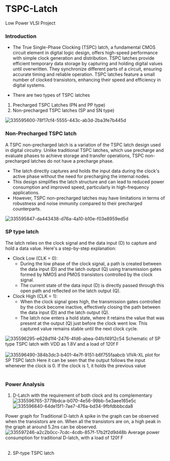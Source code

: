 # TSPC-Latch
Low Power VLSI Project

### Introduction

* The True Single-Phase Clocking (TSPC) latch, a fundamental CMOS circuit element in digital logic design, offers high-speed performance with simple clock generation and distribution. TSPC latches provide efficient temporary data storage by capturing and holding digital values until overwritten. They synchronize different parts of a circuit, ensuring accurate timing and reliable operation. TSPC latches feature a small number of clocked transistors, enhancing their speed and efficiency in digital systems. 

* There are two types of  TSPC latches
1. Precharged TSPC Latches (PN and PP type)
2. Non-precharged TSPC latches (SP and SN type)

![335595600-78f17cf4-5555-443c-ab3d-2ba3fe7b445d](https://github.com/Karthik-6362/TSPC-Latch/assets/137412032/7af11924-e17f-4bb3-91ae-2d99a3a90589)

### Non-Precharged TSPC latch

A TSPC non-precharged latch is a variation of the TSPC latch design used in digital circuitry. Unlike traditional TSPC latches, which use precharge and evaluate phases to achieve storage and transfer operations, TSPC non-precharged latches do not have a precharge phase. 
* The latch directly captures and holds the input data during the clock's active phase without the need for precharging the internal nodes.
* This design simplifies the latch structure and can lead to reduced power consumption and improved speed, particularly in high-frequency applications.
* However, TSPC non-precharged latches may have limitations in terms of robustness and noise immunity compared to their precharged counterparts.

![335595847-da443438-d76a-4a10-b10e-f03e8959ed5d](https://github.com/Karthik-6362/TSPC-Latch/assets/137412032/a9514088-1944-4e3f-9785-a773ccf8dd60)


### SP type latch
The latch relies on the clock signal and the data input (D) to capture and hold a data value. Here's a step-by-step explanation:
* Clock Low (CLK = 0):
    * During the low phase of the clock signal, a path is created between the data input (D) and the latch output (Q) using transmission gates formed by NMOS and PMOS transistors controlled by the clock signal.
    * The current state of the data input (D) is directly passed through this open path and reflected on the latch output (Q).
* Clock High (CLK = 1):
    * When the clock signal goes high, the transmission gates controlled by the clock become inactive, effectively closing the path between the data input (D) and the latch output (Q).
    * The latch now enters a hold state, where it retains the value that was present at the output (Q) just before the clock went low. This captured value remains stable until the next clock cycle.

![335596295-e628d1f4-2476-4fd6-abea-04fcf4912c54](https://github.com/Karthik-6362/TSPC-Latch/assets/137412032/3183ad4a-eb1a-4aca-9434-f0240776107d)
Schematic of SP type TSPC latch with VDD as 1.8V and a load of 120f F
<br>
</br>
![335596490-384b3dc3-b401-4e7f-9151-b6f755faabcb](https://github.com/Karthik-6362/TSPC-Latch/assets/137412032/2277ba7f-cfbb-45cb-af16-4637ea79adab)
VIVA-XL plot for SP TSPC latch Here it can be seen that the output follows the input whenever the clock is 0. If the clock is 1, it holds the previous value
<br>
</br>
### Power Analysis

1. D-Latch with the requirement of both clock and its complementary
![335596765-3779bdca-b070-4e56-99bb-5e3aee165e5c](https://github.com/Karthik-6362/TSPC-Latch/assets/137412032/a07a73de-c16e-44a5-b316-971a8dda5a5b)
![335596840-64de15f1-7ae7-476a-bd34-9fbfdbbbcda8](https://github.com/Karthik-6362/TSPC-Latch/assets/137412032/c6d7b41b-5c15-4693-af92-7d35fa2a319e)

Power graph for Traditional D-latch A spike in the graph can be observed when the transistors are on. When all the transistors are on, a high peak in the graph at around 5.2ns can be observed.
![335597246-a2c2b0cc-7cdc-4cdb-857f-17b2f2d9d48b](https://github.com/Karthik-6362/TSPC-Latch/assets/137412032/34473e90-10a0-4e15-a484-110b0ab03442)
Average power consumption for traditional D-latch, with a load of 120f F
<br>
</br>

2. SP-type TSPC latch


